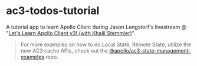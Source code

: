# ac3-todos-tutorial

A tutorial app to learn Apollo Client during Jason Lengstorf's livestream @ "[Let's Learn Apollo Client v3! (with Khalil Stemmler)](https://www.learnwithjason.dev/let-s-learn-apollo-client-v3)".

> For more examples on how to do Local State, Remote State, utilize the new AC3 cache APIs, check out the [@apollo/ac3-state-management-examples](https://github.com/apollographql/ac3-state-management-examples) repo.

